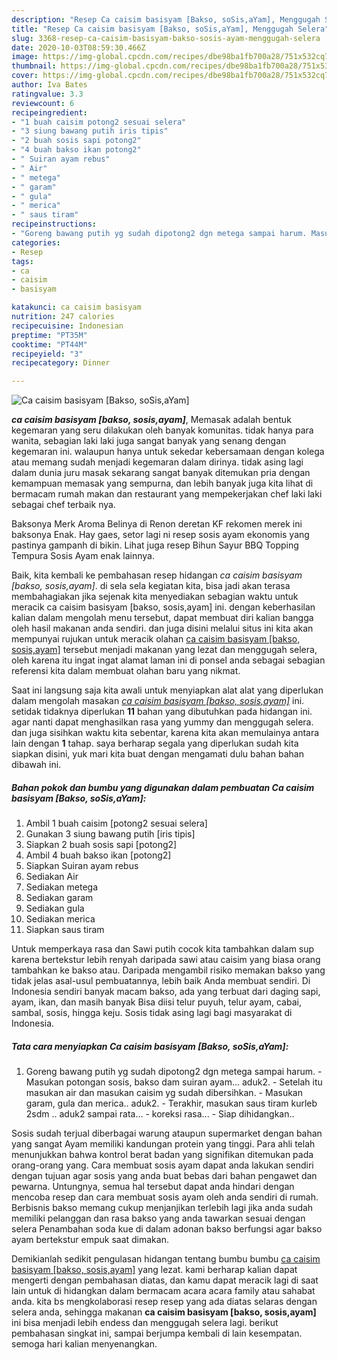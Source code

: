 ```yaml
---
description: "Resep Ca caisim basisyam [Bakso, soSis,aYam], Menggugah Selera"
title: "Resep Ca caisim basisyam [Bakso, soSis,aYam], Menggugah Selera"
slug: 3368-resep-ca-caisim-basisyam-bakso-sosis-ayam-menggugah-selera
date: 2020-10-03T08:59:30.466Z
image: https://img-global.cpcdn.com/recipes/dbe98ba1fb700a28/751x532cq70/ca-caisim-basisyam-bakso-sosisayam-foto-resep-utama.jpg
thumbnail: https://img-global.cpcdn.com/recipes/dbe98ba1fb700a28/751x532cq70/ca-caisim-basisyam-bakso-sosisayam-foto-resep-utama.jpg
cover: https://img-global.cpcdn.com/recipes/dbe98ba1fb700a28/751x532cq70/ca-caisim-basisyam-bakso-sosisayam-foto-resep-utama.jpg
author: Iva Bates
ratingvalue: 3.3
reviewcount: 6
recipeingredient:
- "1 buah caisim potong2 sesuai selera"
- "3 siung bawang putih iris tipis"
- "2 buah sosis sapi potong2"
- "4 buah bakso ikan potong2"
- " Suiran ayam rebus"
- " Air"
- " metega"
- " garam"
- " gula"
- " merica"
- " saus tiram"
recipeinstructions:
- "Goreng bawang putih yg sudah dipotong2 dgn metega sampai harum. Masukan potongan sosis, bakso dam suiran ayam... aduk2. Setelah itu masukan air dan masukan caisim yg sudah dibersihkan. Masukan garam, gula dan merica.. aduk2. Terakhir, masukan saus tiram kurleb 2sdm .. aduk2 sampai rata... koreksi rasa... Siap dihidangkan.."
categories:
- Resep
tags:
- ca
- caisim
- basisyam

katakunci: ca caisim basisyam 
nutrition: 247 calories
recipecuisine: Indonesian
preptime: "PT35M"
cooktime: "PT44M"
recipeyield: "3"
recipecategory: Dinner

---
```



![Ca caisim basisyam [Bakso, soSis,aYam]](https://img-global.cpcdn.com/recipes/dbe98ba1fb700a28/751x532cq70/ca-caisim-basisyam-bakso-sosisayam-foto-resep-utama.jpg)

<b><i>ca caisim basisyam [bakso, sosis,ayam]</i></b>, Memasak adalah bentuk kegemaran yang seru dilakukan oleh banyak komunitas. tidak hanya para wanita, sebagian laki laki juga sangat banyak yang senang dengan kegemaran ini. walaupun hanya untuk sekedar kebersamaan dengan kolega atau memang sudah menjadi kegemaran dalam dirinya. tidak asing lagi dalam dunia juru masak sekarang sangat banyak ditemukan pria dengan kemampuan memasak yang sempurna, dan lebih banyak juga kita lihat di bermacam rumah makan dan restaurant yang mempekerjakan chef laki laki sebagai chef terbaik nya.

Baksonya Merk Aroma Belinya di Renon deretan KF rekomen merek ini baksonya Enak. Hay gaes, setor lagi ni resep sosis ayam ekonomis yang pastinya gampanh di bikin. Lihat juga resep Bihun Sayur BBQ Topping Tempura Sosis Ayam enak lainnya.

Baik, kita kembali ke pembahasan resep hidangan <i>ca caisim basisyam [bakso, sosis,ayam]</i>. di sela sela kegiatan kita, bisa jadi akan terasa membahagiakan jika sejenak kita menyediakan sebagian waktu untuk meracik ca caisim basisyam [bakso, sosis,ayam] ini. dengan keberhasilan kalian dalam mengolah menu tersebut, dapat membuat diri kalian bangga oleh hasil makanan anda sendiri. dan juga disini melalui situs ini kita akan mempunyai rujukan untuk meracik olahan <u>ca caisim basisyam [bakso, sosis,ayam]</u> tersebut menjadi makanan yang lezat dan menggugah selera, oleh karena itu ingat ingat alamat laman ini di ponsel anda sebagai sebagian referensi kita dalam membuat olahan baru yang nikmat.


Saat ini langsung saja kita awali untuk menyiapkan alat alat yang diperlukan dalam mengolah masakan <u><i>ca caisim basisyam [bakso, sosis,ayam]</i></u> ini. setidak tidaknya diperlukan <b>11</b> bahan yang dibutuhkan pada hidangan ini. agar nanti dapat menghasilkan rasa yang yummy dan menggugah selera. dan juga sisihkan waktu kita sebentar, karena kita akan memulainya antara lain dengan <b>1</b> tahap. saya berharap segala yang diperlukan sudah kita siapkan disini, yuk mari kita buat dengan mengamati dulu bahan bahan dibawah ini.

<!--inarticleads1-->

##### Bahan pokok dan bumbu yang digunakan dalam pembuatan Ca caisim basisyam [Bakso, soSis,aYam]:

1. Ambil 1 buah caisim [potong2 sesuai selera]
1. Gunakan 3 siung bawang putih [iris tipis]
1. Siapkan 2 buah sosis sapi [potong2]
1. Ambil 4 buah bakso ikan [potong2]
1. Siapkan  Suiran ayam rebus
1. Sediakan  Air
1. Sediakan  metega
1. Sediakan  garam
1. Sediakan  gula
1. Sediakan  merica
1. Siapkan  saus tiram


Untuk memperkaya rasa dan Sawi putih cocok kita tambahkan dalam sup karena bertekstur lebih renyah daripada sawi atau caisim yang biasa orang tambahkan ke bakso atau. Daripada mengambil risiko memakan bakso yang tidak jelas asal-usul pembuatannya, lebih baik Anda membuat sendiri. Di Indonesia sendiri banyak macam bakso, ada yang terbuat dari daging sapi, ayam, ikan, dan masih banyak Bisa diisi telur puyuh, telur ayam, cabai, sambal, sosis, hingga keju. Sosis tidak asing lagi bagi masyarakat di Indonesia. 

<!--inarticleads2-->

##### Tata cara menyiapkan Ca caisim basisyam [Bakso, soSis,aYam]:

1. Goreng bawang putih yg sudah dipotong2 dgn metega sampai harum. - Masukan potongan sosis, bakso dam suiran ayam... aduk2. - Setelah itu masukan air dan masukan caisim yg sudah dibersihkan. - Masukan garam, gula dan merica.. aduk2. - Terakhir, masukan saus tiram kurleb 2sdm .. aduk2 sampai rata... - koreksi rasa... - Siap dihidangkan..


Sosis sudah terjual diberbagai warung ataupun supermarket dengan bahan yang sangat Ayam memiliki kandungan protein yang tinggi. Para ahli telah menunjukkan bahwa kontrol berat badan yang signifikan ditemukan pada orang-orang yang. Cara membuat sosis ayam dapat anda lakukan sendiri dengan tujuan agar sosis yang anda buat bebas dari bahan pengawet dan pewarna. Untungnya, semua hal tersebut dapat anda hindari dengan mencoba resep dan cara membuat sosis ayam oleh anda sendiri di rumah. Berbisnis bakso memang cukup menjanjikan terlebih lagi jika anda sudah memiliki pelanggan dan rasa bakso yang anda tawarkan sesuai dengan selera Penambahan soda kue di dalam adonan bakso berfungsi agar bakso ayam bertekstur empuk saat dimakan. 

Demikianlah sedikit pengulasan hidangan tentang bumbu bumbu <u>ca caisim basisyam [bakso, sosis,ayam]</u> yang lezat. kami berharap kalian dapat mengerti dengan pembahasan diatas, dan kamu dapat meracik lagi di saat lain untuk di hidangkan dalam bermacam acara acara family atau sahabat anda. kita bs mengkolaborasi resep resep yang ada diatas selaras dengan selera anda, sehingga makanan <b>ca caisim basisyam [bakso, sosis,ayam]</b> ini bisa menjadi lebih endess dan menggugah selera lagi. berikut pembahasan singkat ini, sampai berjumpa kembali di lain kesempatan. semoga hari kalian menyenangkan.
